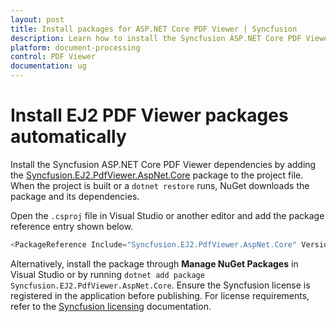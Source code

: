 ```yaml
---
layout: post
title: Install packages for ASP.NET Core PDF Viewer | Syncfusion
description: Learn how to install the Syncfusion ASP.NET Core PDF Viewer NuGet package and restore the required dependencies.
platform: document-processing
control: PDF Viewer
documentation: ug
---
```


# Install EJ2 PDF Viewer packages automatically

Install the Syncfusion ASP.NET Core PDF Viewer dependencies by adding the [Syncfusion.EJ2.PdfViewer.AspNet.Core](https://www.nuget.org/packages/Syncfusion.EJ2.PdfViewer.AspNet.Core/) package to the project file. When the project is built or a `dotnet restore` runs, NuGet downloads the package and its dependencies.

Open the `.csproj` file in Visual Studio or another editor and add the package reference entry shown below.

```cs
<PackageReference Include="Syncfusion.EJ2.PdfViewer.AspNet.Core" Version="*" />
```

Alternatively, install the package through **Manage NuGet Packages** in Visual Studio or by running `dotnet add package Syncfusion.EJ2.PdfViewer.AspNet.Core`. Ensure the Syncfusion license is registered in the application before publishing. For license requirements, refer to the [Syncfusion licensing](https://help.syncfusion.com/common/essential-studio/licensing/license-key) documentation.
